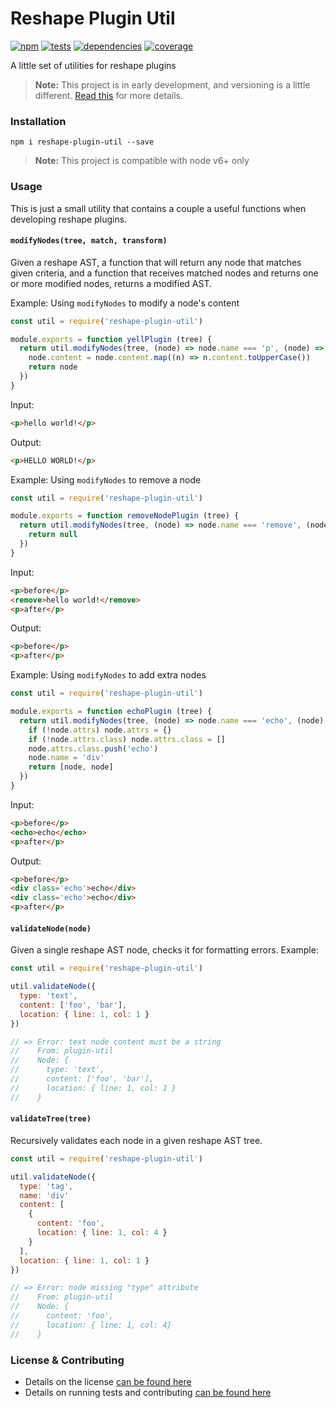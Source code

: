 # Reshape Plugin Util

[![npm](https://img.shields.io/npm/v/reshape-plugin-util.svg?style=flat-square)](https://npmjs.com/package/reshape-plugin-util)
[![tests](https://img.shields.io/travis/reshape/plugin-util.svg?style=flat-square)](https://travis-ci.org/reshape/plugin-util?branch=master)
[![dependencies](https://img.shields.io/david/reshape/plugin-util.svg?style=flat-square)](https://david-dm.org/reshape/plugin-util)
[![coverage](https://img.shields.io/coveralls/reshape/plugin-util.svg?style=flat-square)](https://coveralls.io/r/reshape/plugin-util?branch=master)

A little set of utilities for reshape plugins

> **Note:** This project is in early development, and versioning is a little different. [Read this](http://markup.im/#q4_cRZ1Q) for more details.

### Installation

`npm i reshape-plugin-util --save`

> **Note:** This project is compatible with node v6+ only

### Usage

This is just a small utility that contains a couple a useful functions when developing reshape plugins.

#### `modifyNodes(tree, match, transform)`

Given a reshape AST, a function that will return any node that matches given criteria, and a function that receives matched nodes and returns one or more modified nodes, returns a modified AST.

Example: Using `modifyNodes` to modify a node's content

```js
const util = require('reshape-plugin-util')

module.exports = function yellPlugin (tree) {
  return util.modifyNodes(tree, (node) => node.name === 'p', (node) => {
    node.content = node.content.map((n) => n.content.toUpperCase())
    return node
  })
}
```

Input:

```html
<p>hello world!</p>
```

Output:

```html
<p>HELLO WORLD!</p>
```

Example: Using `modifyNodes` to remove a node

```js
const util = require('reshape-plugin-util')

module.exports = function removeNodePlugin (tree) {
  return util.modifyNodes(tree, (node) => node.name === 'remove', (node) => {
    return null
  })
}
```

Input:

```html
<p>before</p>
<remove>hello world!</remove>
<p>after</p>
```

Output:

```html
<p>before</p>
<p>after</p>
```

Example: Using `modifyNodes` to add extra nodes

```js
const util = require('reshape-plugin-util')

module.exports = function echoPlugin (tree) {
  return util.modifyNodes(tree, (node) => node.name === 'echo', (node) => {
    if (!node.attrs) node.attrs = {}
    if (!node.attrs.class) node.attrs.class = []
    node.attrs.class.push('echo')
    node.name = 'div'
    return [node, node]
  })
}
```

Input:

```html
<p>before</p>
<echo>echo</echo>
<p>after</p>
```

Output:

```html
<p>before</p>
<div class='echo'>echo</div>
<div class='echo'>echo</div>
<p>after</p>
```

#### `validateNode(node)`

Given a single reshape AST node, checks it for formatting errors. Example:

```js
const util = require('reshape-plugin-util')

util.validateNode({
  type: 'text',
  content: ['foo', 'bar'],
  location: { line: 1, col: 1 }
})

// => Error: text node content must be a string
//    From: plugin-util
//    Node: {
//      type: 'text',
//      content: ['foo', 'bar'],
//      location: { line: 1, col: 1 }
//    }
```

#### `validateTree(tree)`

Recursively validates each node in a given reshape AST tree.

```js
const util = require('reshape-plugin-util')

util.validateNode({
  type: 'tag',
  name: 'div'
  content: [
    {
      content: 'foo',
      location: { line: 1, col: 4 }
    }
  ],
  location: { line: 1, col: 1 }
})

// => Error: node missing "type" attribute
//    From: plugin-util
//    Node: {
//      content: 'foo',
//      location: { line: 1, col: 4}
//    }
```

### License & Contributing

- Details on the license [can be found here](LICENSE.md)
- Details on running tests and contributing [can be found here](contributing.md)
